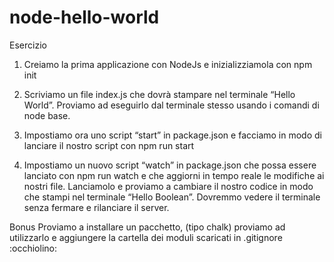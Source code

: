 # node-hello-world

Esercizio
1. Creiamo la prima applicazione con NodeJs e inizializziamola con npm init

2. Scriviamo un file index.js che dovrà stampare nel terminale “Hello World”. Proviamo ad eseguirlo dal terminale stesso usando i comandi di node base.

3. Impostiamo ora uno script “start” in package.json e facciamo in modo di lanciare il nostro script con npm run start

4. Impostiamo un nuovo script “watch” in package.json che possa essere lanciato con npm run watch e che aggiorni in tempo reale le modifiche ai nostri file. Lanciamolo e proviamo a cambiare il nostro codice in modo che stampi nel terminale “Hello Boolean”. Dovremmo vedere il terminale senza fermare e rilanciare il server.

Bonus
Proviamo a installare un pacchetto, (tipo chalk) proviamo ad utilizzarlo e aggiungere la cartella dei moduli scaricati in .gitignore :occhiolino: